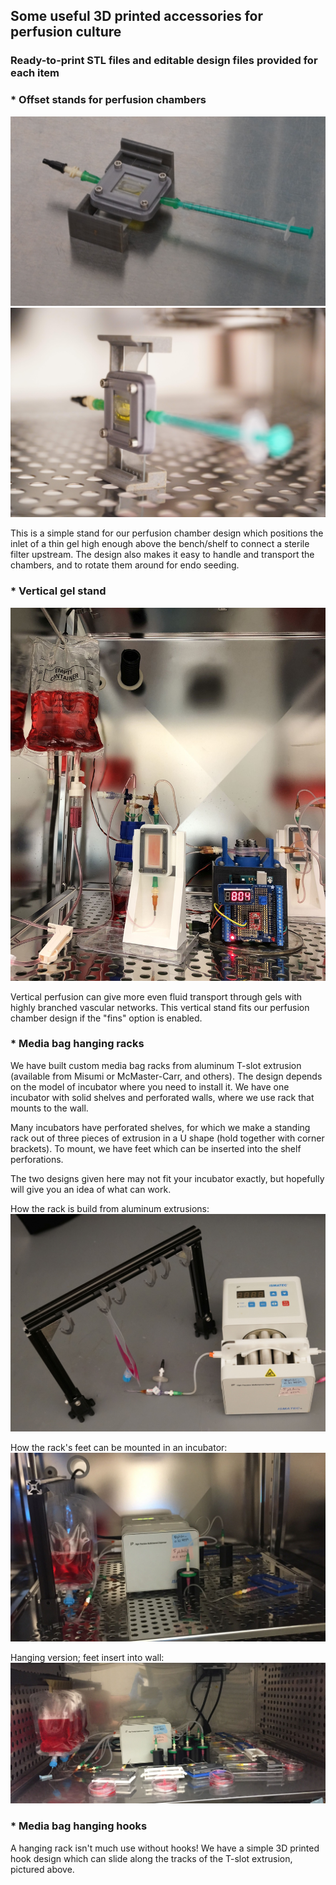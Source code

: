 ## Some useful 3D printed accessories for perfusion culture
### Ready-to-print STL files and editable design files provided for each item

### * Offset stands for perfusion chambers
![Offset](Offset_horz.JPG)
![Offset2](Offset_vert.JPG)

This is a simple stand for our perfusion chamber design which positions the inlet of a thin gel high enough above the bench/shelf to connect a sterile filter upstream. The design also makes it easy to handle and transport the chambers, and to rotate them around for endo seeding.

### * Vertical gel stand
![Vert stand](VerticalStand.JPG)

Vertical perfusion can give more even fluid transport through gels with highly branched vascular networks. This vertical stand fits our perfusion chamber design if the "fins" option is enabled.

### * Media bag hanging racks

We have built custom media bag racks from aluminum T-slot extrusion (available from Misumi or McMaster-Carr, and others). The design depends on the model of incubator where you need to install it. We have one incubator with solid shelves and perforated walls, where we use rack that mounts to the wall. 

Many incubators have perforated shelves, for which we make a standing rack out of three pieces of extrusion in a U shape (hold together with corner brackets). To mount, we have feet which can be inserted into the shelf perforations. 

The two designs given here may not fit your incubator exactly, but hopefully will give you an idea of what can work.

How the rack is build from aluminum extrusions:
![StandingRack](StandingRack.jpg)

How the rack's feet can be mounted in an incubator:
![StandingRack](StandingRack_inincubator.JPG)

Hanging version; feet insert into wall:
![HangingRack](HangingRack.JPG)


### * Media bag hanging hooks

A hanging rack isn't much use without hooks! We have a simple 3D printed hook design which can slide along the tracks of the T-slot extrusion, pictured above.
